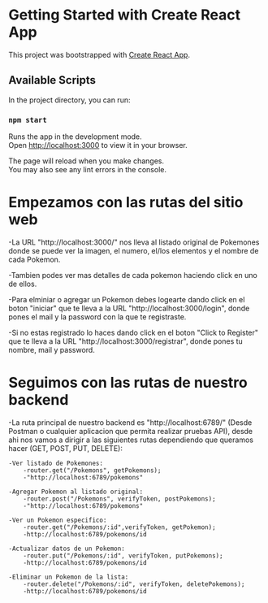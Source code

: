 # Getting Started with Create React App

This project was bootstrapped with [Create React App](https://github.com/facebook/create-react-app).

## Available Scripts

In the project directory, you can run:

### `npm start`

Runs the app in the development mode.\
Open [http://localhost:3000](http://localhost:3000) to view it in your browser.

The page will reload when you make changes.\
You may also see any lint errors in the console.

# Empezamos con las rutas del sitio web

-La URL "http://localhost:3000/" nos lleva al listado original de Pokemones donde se puede ver la imagen, el numero, el/los elementos y el nombre de cada Pokemon.

-Tambien podes ver mas detalles de cada pokemon haciendo click en uno de ellos.

-Para elminiar o agregar un Pokemon debes logearte dando click en el boton "iniciar" que te lleva a la URL "http://localhost:3000/login", donde pones el mail y la password con la que te registraste.

-Si no estas registrado lo haces dando click en el boton "Click to Register" que te lleva a la URL "http://localhost:3000/registrar", donde pones tu nombre, mail y password.

# Seguimos con las rutas de nuestro backend

-La ruta principal de nuestro backend es "http://localhost:6789/" (Desde Postman o cualquier aplicacion que permita realizar pruebas API), desde ahi nos vamos a dirigir a las siguientes rutas dependiendo que queramos hacer (GET, POST, PUT, DELETE):

    -Ver listado de Pokemones:
        -router.get("/Pokemons", getPokemons);
        -"http://localhost:6789/pokemons"

    -Agregar Pokemon al listado original:
        -router.post("/Pokemons", verifyToken, postPokemons);
        -"http://localhost:6789/pokemons"

    -Ver un Pokemon especifico:
        -router.get("/Pokemons/:id",verifyToken, getPokemon);
        -http://localhost:6789/pokemons/id

    -Actualizar datos de un Pokemon:
        -router.put("/Pokemons/:id", verifyToken, putPokemons);
        -http://localhost:6789/pokemons/id

    -Eliminar un Pokemon de la lista:
        -router.delete("/Pokemons/:id", verifyToken, deletePokemons);
        -http://localhost:6789/pokemons/id
